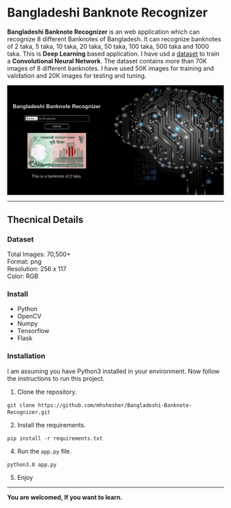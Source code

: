 # Bangladeshi Banknote Recognizer

<p aligh="justify"><b>Bangladeshi Banknote Recognizer</b> is an web application which can recognize 8 different Banknotes of Bangladesh. It can recognize banknotes of 2 taka, 5 taka, 10 taka, 20 taka, 50 taka, 100 taka, 500 taka and 1000 taka. This is <b>Deep Learning</b> based application. I have usd a <a href="https://www.kaggle.com/rahnumatasnim1604103/bangladeshi-banknote-dataset">dataset</a> to train a <b>Convolutional Neural Network</b>. The dataset contains more than 70K images of 8 different banknotes. I have used 50K images for training and validation and 20K images for testing and tuning.</p>

<img align="center" alt="demo of the application" src="static/image/demo.png"/>

<br>

---

## Thecnical Details

### Dataset
Total Images: 70,500+<br>
Format: png<br>
Resolution: 256 x 117<br>
Color: RGB<br>

### Install
- Python
- OpenCV
- Numpy
- Tensorflow
- Flask

### Installation
I am assuming you have Python3 installed in your environment. Now follow the instructions to run this project.
1. Clone the repository.
```
git clone https://github.com/mhshesher/Bangladeshi-Banknote-Recognizer.git
```
2. Install the requirements.
```
pip install -r requirements.txt
```
4. Run the `app.py` file.
```
python3.8 app.py
```
5. Enjoy

---

**You are welcomed, If you want to learn.**
